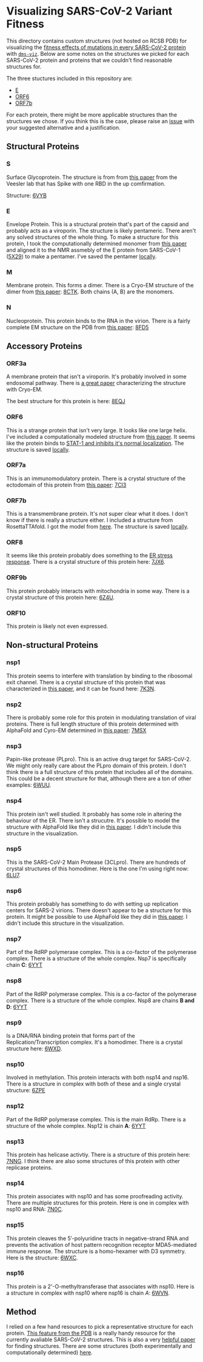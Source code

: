 # Visualizing SARS-CoV-2 Variant Fitness

This directory contains custom structures (not hosted on RCSB PDB) for visualizing the [fitness effects of mutations in every SARS-CoV-2 protein](https://github.com/jbloomlab/SARS2-mut-fitness) with [`dms-viz`](https://dms-viz.github.io/). Below are some notes on the structures we picked for each SARS-CoV-2 protein and proteins that we couldn't find reasonable structures for. 

The three stuctures included in this repository are: 
- [E](#e)
- [ORF6](#orf6)
- [ORF7b](#orf7b)

For each protein, there might be more applicable structures than the structures we chose. If you think this is the case, please raise an [issue](https://github.com/jbloomlab/SARS2-mut-fitness/issues) with your suggested alternative and a justification. 

## Structural Proteins

### S

Surface Glycoprotein. The structure is from from [this paper](https://doi.org/10.1016/j.cell.2020.02.058) from the Veesler lab that has Spike with one RBD in the up comfirmation.

Structure: [6VYB](https://www.rcsb.org/structure/6VYB)

### E

Envelope Protein. This is a structural protein that's part of the capsid and probably acts as a viroporin. The structure is likely pentameric. There aren't any solved structures of the whole thing. To make a structure for this protein, I took the computationally determined monomer from [this paper](https://zenodo.org/record/5521766) and aligned it to the NMR assmebly of the E protein from SARS-CoV-1 ([5X29](https://www.rcsb.org/structure/5X29)) to make a pentamer. I've saved the pentamer [locally](./E.pdb).

### M

Membrane protein. This forms a dimer. There is a Cryo-EM structure of the dimer from [this paper](https://doi.org/10.7554/eLife.81702): [8CTK](https://www.rcsb.org/structure/8CTK). Both chains (A, B) are the monomers.

### N

Nucleoprotein. This protein binds to the RNA in the virion. There is a fairly complete EM structure on the PDB from [this paper](https://doi.org/10.1093/micmic/ozac036): [8FD5](https://www.rcsb.org/structure/8FD5)

## Accessory Proteins

### ORF3a

A membrane protein that isn't a viroporin. It's probably involved in some endosomal pathway. There is [a great paper](https://elifesciences.org/articles/84477) characterizing the structure with Cryo-EM.

The best structure for this protein is here: [8EQJ](https://www.rcsb.org/structure/8EQJ)

### ORF6

This is a strange protein that isn't very large. It looks like one large helix. I've included a computationally modeled structure from [this paper](https://onlinelibrary.wiley.com/doi/10.1002/prot.26250). It seems like the protein binds to [STAT-1 and inhibits it's normal localization](https://www.nature.com/articles/s42003-022-03427-4). The structure is saved [locally](./ORF6.pdb). 

### ORF7a

This is an immunomodulatory protein. There is a crystal structure of the ectodomain of this protein from [this paper](https://doi.org/10.1016/j.isci.2021.102187): [7CI3](https://www.rcsb.org/structure/7CI3)

### ORF7b

This is a transmembrane protein. It's not super clear what it does. I don't know if there is really a structure either. I included a structure from RosettaTTAfold. I got the model from [here](https://www.ebi.ac.uk/interpro/entry/InterPro/IPR021532/). The structure is saved [locally](./ORF7b.pdb). 

### ORF8

It seems like this protein probably does something to the [ER stress response](https://journals.asm.org/doi/10.1128/jvi.00011-23). There is a crystal structure of this protein here: [7JX6](https://www.rcsb.org/structure/7JX6).

### ORF9b

This protein probably interacts with mitochondria in some way. There is a crystal structure of this protein  here: [6Z4U](https://www.rcsb.org/structure/6Z4U).

### ORF10

This protein is likely not even expressed.

## Non-structural Proteins

### nsp1

This protein seems to interfere with translation by binding to the ribosomal exit channel. There is a crystal structure of this protein that was characterized in [this paper](https://doi.org/10.1016/j.isci.2020.101903), and it can be found here: [7K3N](https://www.rcsb.org/structure/7k3n).

### nsp2

There is probably some role for this protein in modulating translation of viral proteins. There is full length structure of this protein determined with AlphaFold and Cyro-EM determined in [this paper](https://pubmed.ncbi.nlm.nih.gov/34013269/): [7MSX](https://www.rcsb.org/structure/7MSX)

### nsp3

Papin-like protease (PLpro). This is an active drug target for SARS-CoV-2. We might only really care about the PLpro domain of this protein. I don't think there is a full structure of this protein that includes all of the domains. This could be a decent structure for that, although there are a ton of other examples: [6WUU](https://www.rcsb.org/structure/6WUU).

### nsp4

This protein isn't well studied. It probably has some role in altering the behaviour of the ER. There isn't a strucutre. It's possible to model the structure with AlphaFold like they did in [this paper](https://www.nature.com/articles/s41392-022-00884-5#:~:text=Nsp2%20protein&text=SARS-CoV-2%20Nsp2%20comprises,4b). I didn't include this structure in the visualization. 

### nsp5

This is the SARS-CoV-2 Main Protease (3CLpro). There are hundreds of crystal structures of this homodimer. Here is the one I'm using right now: [6LU7](https://www.rcsb.org/structure/6lu7).

### nsp6

This protein probably has something to do with setting up replication centers for SARS-2 virions. There doesn't appear to be a structure for this protein. It might be possible to use AlphaFold like they did in [this paper](https://www.nature.com/articles/s41392-022-00884-5#:~:text=Nsp2%20protein&text=SARS-CoV-2%20Nsp2%20comprises,4b). I didn't include this structure in the visualization. 

### nsp7

Part of the RdRP polymerase complex. This is a co-factor of the polymerase complex. There is a structure of the whole complex. Nsp7 is specifically chain **C**: [6YYT](https://www.rcsb.org/structure/6YYT)

### nsp8

Part of the RdRP polymerase complex. This is a co-factor of the polymerase complex. There is a structure of the whole complex. Nsp8 are chains **B and D**: [6YYT](https://www.rcsb.org/structure/6YYT)

### nsp9

Is a DNA/RNA binding protein that forms part of the Replication/Transcription complex. It's a homodimer. There is a crystal structure here: [6WXD](https://www.rcsb.org/structure/6WXD).

### nsp10

Involved in methylation. This protein interacts with both nsp14 and nsp16. There is a structure in complex with both of these and a single crystal structure: [6ZPE](https://www.rcsb.org/structure/6ZPE)

### nsp12

Part of the RdRP polymerase complex. This is the main RdRp. There is a structure of the whole complex. Nsp12 is chain **A**: [6YYT](https://www.rcsb.org/structure/6YYT)

### nsp13

This protein has helicase activtiy. There is a structure of this protein here: [7NNG](https://www.rcsb.org/structure/7NNG). I think there are also some structures of this protein with other replicase proteins.

### nsp14

This protein associates with nsp10 and has some proofreading activity. There are multiple structures for this protein. Here is one in complex with nsp10 and RNA: [7N0C](https://www.rcsb.org/structure/7N0C).

### nsp15

This protein cleaves the 5′-polyuridine tracts in negative-strand RNA and prevents the activation of host pattern recognition receptor MDA5-mediated immune response. The structure is a homo-hexamer with D3 symmetry. Here is the structure: [6WXC](https://www.rcsb.org/structure/6wxc).

### nsp16

This protein is a 2'-O-methyltransferase that associates with nsp10. Here is a structure in complex with nsp10 where nsp16 is chain _A_: [6WVN](https://www.rcsb.org/structure/6WVN).

## Method

I relied on a few hand resources to pick a representative structure for each protein. [This feature from the PDB](https://www.rcsb.org/news/feature/5e74d55d2d410731e9944f52) is a really handy resource for the currently avaliable SARS-CoV-2 structures. This is also a very [helpful paper](https://www.nature.com/articles/s41392-022-00884-5#:~:text=Nsp2%20protein&text=SARS%2DCoV%2D2%20Nsp2%20comprises,4b) for finding structures. There are some structures (both experimentally and computationally determined) [here](https://zenodo.org/record/5521766).
